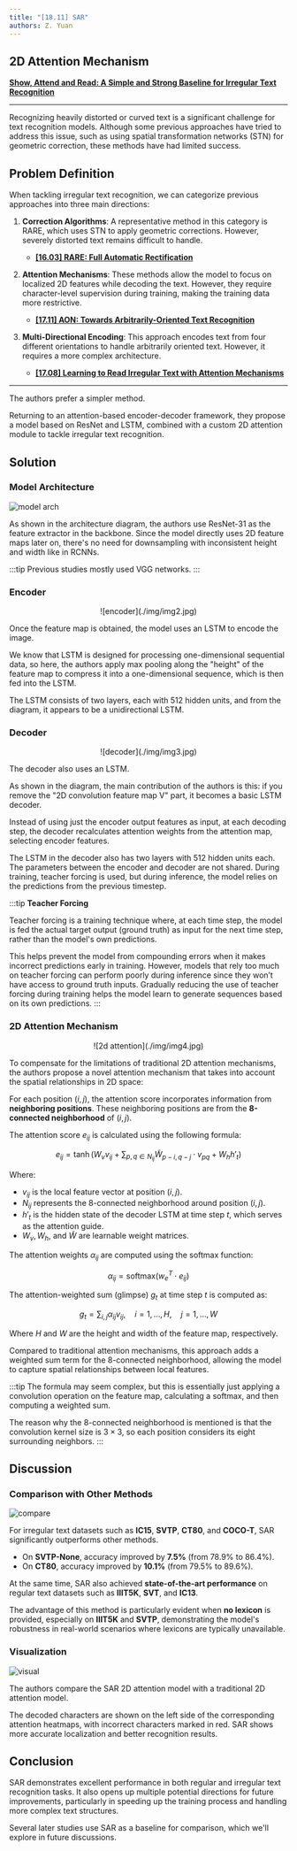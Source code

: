 ```yaml
---
title: "[18.11] SAR"
authors: Z. Yuan
---
```


## 2D Attention Mechanism

[**Show, Attend and Read: A Simple and Strong Baseline for Irregular Text Recognition**](https://arxiv.org/abs/1811.00751)

---

Recognizing heavily distorted or curved text is a significant challenge for text recognition models. Although some previous approaches have tried to address this issue, such as using spatial transformation networks (STN) for geometric correction, these methods have had limited success.

## Problem Definition

When tackling irregular text recognition, we can categorize previous approaches into three main directions:

1. **Correction Algorithms**: A representative method in this category is RARE, which uses STN to apply geometric corrections. However, severely distorted text remains difficult to handle.

   - [**[16.03] RARE: Full Automatic Rectification**](../1603-rare/index.md)

2. **Attention Mechanisms**: These methods allow the model to focus on localized 2D features while decoding the text. However, they require character-level supervision during training, making the training data more restrictive.

   - [**[17.11] AON: Towards Arbitrarily-Oriented Text Recognition**](https://arxiv.org/pdf/1711.04226)

3. **Multi-Directional Encoding**: This approach encodes text from four different orientations to handle arbitrarily oriented text. However, it requires a more complex architecture.
   - [**[17.08] Learning to Read Irregular Text with Attention Mechanisms**](https://www.ijcai.org/proceedings/2017/0458.pdf)

---

The authors prefer a simpler method.

Returning to an attention-based encoder-decoder framework, they propose a model based on ResNet and LSTM, combined with a custom 2D attention module to tackle irregular text recognition.

## Solution

### Model Architecture

![model arch](./img/img1.jpg)

As shown in the architecture diagram, the authors use ResNet-31 as the feature extractor in the backbone. Since the model directly uses 2D feature maps later on, there's no need for downsampling with inconsistent height and width like in RCNNs.

:::tip
Previous studies mostly used VGG networks.
:::

### Encoder

<div align="center">
<figure style={{ "width": "85%"}}>
![encoder](./img/img2.jpg)
</figure>
</div>

Once the feature map is obtained, the model uses an LSTM to encode the image.

We know that LSTM is designed for processing one-dimensional sequential data, so here, the authors apply max pooling along the "height" of the feature map to compress it into a one-dimensional sequence, which is then fed into the LSTM.

The LSTM consists of two layers, each with 512 hidden units, and from the diagram, it appears to be a unidirectional LSTM.

### Decoder

<div align="center">
<figure style={{ "width": "85%"}}>
![decoder](./img/img3.jpg)
</figure>
</div>

The decoder also uses an LSTM.

As shown in the diagram, the main contribution of the authors is this: if you remove the "2D convolution feature map V" part, it becomes a basic LSTM decoder.

Instead of using just the encoder output features as input, at each decoding step, the decoder recalculates attention weights from the attention map, selecting encoder features.

The LSTM in the decoder also has two layers with 512 hidden units each. The parameters between the encoder and decoder are not shared. During training, teacher forcing is used, but during inference, the model relies on the predictions from the previous timestep.

:::tip
**Teacher Forcing**

Teacher forcing is a training technique where, at each time step, the model is fed the actual target output (ground truth) as input for the next time step, rather than the model's own predictions.

This helps prevent the model from compounding errors when it makes incorrect predictions early in training. However, models that rely too much on teacher forcing can perform poorly during inference since they won’t have access to ground truth inputs. Gradually reducing the use of teacher forcing during training helps the model learn to generate sequences based on its own predictions.
:::

### 2D Attention Mechanism

<div align="center">
<figure style={{ "width": "70%"}}>
![2d attention](./img/img4.jpg)
</figure>
</div>

To compensate for the limitations of traditional 2D attention mechanisms, the authors propose a novel attention mechanism that takes into account the spatial relationships in 2D space:

For each position $(i, j)$, the attention score incorporates information from **neighboring positions**. These neighboring positions are from the **8-connected neighborhood** of $(i, j)$.

The attention score $e_{ij}$ is calculated using the following formula:

$$
e_{ij} = \tanh(W_v v_{ij} + \sum_{p,q \in N_{ij}} \tilde{W}_{p-i, q-j} \cdot v_{pq} + W_h h'_t)
$$

Where:

- $v_{ij}$ is the local feature vector at position $(i, j)$.
- $N_{ij}$ represents the 8-connected neighborhood around position $(i, j)$.
- $h'_t$ is the hidden state of the decoder LSTM at time step $t$, which serves as the attention guide.
- $W_v, W_h$, and $\tilde{W}$ are learnable weight matrices.

The attention weights $\alpha_{ij}$ are computed using the softmax function:

$$
\alpha_{ij} = \text{softmax}(w_e^T \cdot e_{ij})
$$

The attention-weighted sum (glimpse) $g_t$ at time step $t$ is computed as:

$$
g_t = \sum_{i,j} \alpha_{ij} v_{ij}, \quad i = 1, \ldots, H, \quad j = 1, \ldots, W
$$

Where $H$ and $W$ are the height and width of the feature map, respectively.

Compared to traditional attention mechanisms, this approach adds a weighted sum term for the 8-connected neighborhood, allowing the model to capture spatial relationships between local features.

:::tip
The formula may seem complex, but this is essentially just applying a convolution operation on the feature map, calculating a softmax, and then computing a weighted sum.

The reason why the 8-connected neighborhood is mentioned is that the convolution kernel size is $3 \times 3$, so each position considers its eight surrounding neighbors.
:::

## Discussion

### Comparison with Other Methods

![compare](./img/img5.jpg)

For irregular text datasets such as **IC15**, **SVTP**, **CT80**, and **COCO-T**, SAR significantly outperforms other methods.

- On **SVTP-None**, accuracy improved by **7.5%** (from 78.9% to 86.4%).
- On **CT80**, accuracy improved by **10.1%** (from 79.5% to 89.6%).

At the same time, SAR also achieved **state-of-the-art performance** on regular text datasets such as **IIIT5K**, **SVT**, and **IC13**.

The advantage of this method is particularly evident when **no lexicon** is provided, especially on **IIIT5K** and **SVTP**, demonstrating the model's robustness in real-world scenarios where lexicons are typically unavailable.

### Visualization

![visual](./img/img6.jpg)

The authors compare the SAR 2D attention model with a traditional 2D attention model.

The decoded characters are shown on the left side of the corresponding attention heatmaps, with incorrect characters marked in red. SAR shows more accurate localization and better recognition results.

## Conclusion

SAR demonstrates excellent performance in both regular and irregular text recognition tasks. It also opens up multiple potential directions for future improvements, particularly in speeding up the training process and handling more complex text structures.

Several later studies use SAR as a baseline for comparison, which we'll explore in future discussions.
